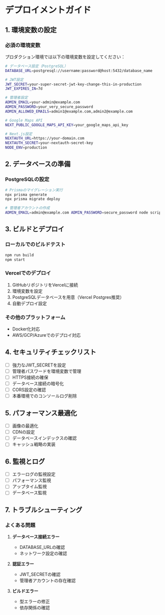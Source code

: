 # デプロイメントガイド

## 1. 環境変数の設定

### 必須の環境変数

プロダクション環境では以下の環境変数を設定してください：

```bash
# データベース設定（PostgreSQL）
DATABASE_URL=postgresql://username:password@host:5432/database_name

# JWT設定
JWT_SECRET=your-super-secret-jwt-key-change-this-in-production
JWT_EXPIRES_IN=7d

# 管理者設定
ADMIN_EMAIL=your-admin@example.com
ADMIN_PASSWORD=your_very_secure_password
ADMIN_ALLOWED_EMAILS=admin1@example.com,admin2@example.com

# Google Maps API
NEXT_PUBLIC_GOOGLE_MAPS_API_KEY=your_google_maps_api_key

# Next.js設定
NEXTAUTH_URL=https://your-domain.com
NEXTAUTH_SECRET=your-nextauth-secret-key
NODE_ENV=production
```

## 2. データベースの準備

### PostgreSQLの設定
```bash
# Prismaのマイグレーション実行
npx prisma generate
npx prisma migrate deploy

# 管理者アカウントの作成
ADMIN_EMAIL=admin@example.com ADMIN_PASSWORD=secure_password node scripts/create-admin.js
```

## 3. ビルドとデプロイ

### ローカルでのビルドテスト
```bash
npm run build
npm start
```

### Vercelでのデプロイ
1. GitHubリポジトリをVercelに接続
2. 環境変数を設定
3. PostgreSQLデータベースを用意（Vercel Postgres推奨）
4. 自動デプロイ設定

### その他のプラットフォーム
- Docker化対応
- AWS/GCP/Azureでのデプロイ対応

## 4. セキュリティチェックリスト

- [ ] 強力なJWT_SECRETを設定
- [ ] 管理者パスワードを環境変数で管理
- [ ] HTTPS接続の確保
- [ ] データベース接続の暗号化
- [ ] CORS設定の確認
- [ ] 本番環境でのコンソールログ削除

## 5. パフォーマンス最適化

- [ ] 画像の最適化
- [ ] CDNの設定
- [ ] データベースインデックスの確認
- [ ] キャッシュ戦略の実装

## 6. 監視とログ

- [ ] エラーログの監視設定
- [ ] パフォーマンス監視
- [ ] アップタイム監視
- [ ] データベース監視

## 7. トラブルシューティング

### よくある問題
1. **データベース接続エラー**
   - DATABASE_URLの確認
   - ネットワーク設定の確認

2. **認証エラー**
   - JWT_SECRETの確認
   - 管理者アカウントの存在確認

3. **ビルドエラー**
   - 型エラーの修正
   - 依存関係の確認
